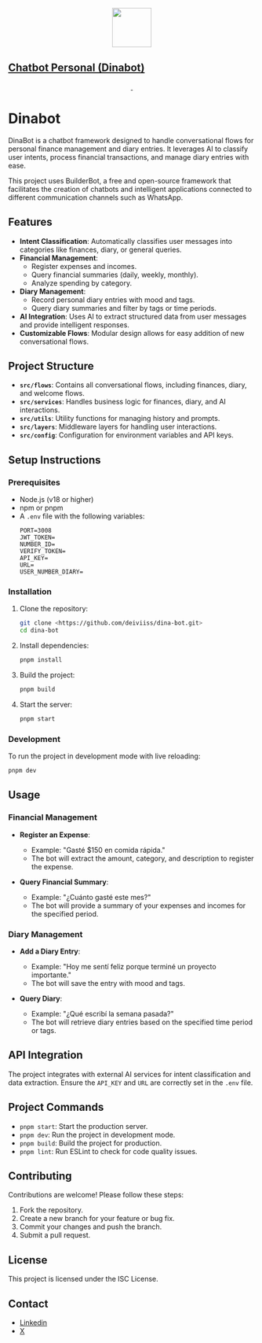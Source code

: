 <p align="center">
  <a href="https://builderbot.vercel.app/">
    <picture>
      <img src="https://builderbot.vercel.app/assets/thumbnail-vector.png" height="80">
    </picture>
    <h2 align="start">Chatbot Personal (Dinabot)</h2>
  </a>
</p>

<p align="center">
  <a aria-label="NPM version" href="https://www.npmjs.com/package/@builderbot/bot">
    <img alt="" src="https://img.shields.io/npm/v/@builderbot/bot?color=%2300c200&label=%40bot-whatsapp">
  </a>
  <a aria-label="Join the community on GitHub" href="https://link.codigoencasa.com/DISCORD">
    <img alt="" src="https://img.shields.io/discord/915193197645402142?logo=discord">
  </a>
</p>

# Dinabot

DinaBot is a chatbot framework designed to handle conversational flows for personal finance management and diary entries. It leverages AI to classify user intents, process financial transactions, and manage diary entries with ease.

This project uses BuilderBot, a free and open-source framework that facilitates the creation of chatbots and intelligent applications connected to different communication channels such as WhatsApp.

## Features

- **Intent Classification**: Automatically classifies user messages into categories like finances, diary, or general queries.
- **Financial Management**:
  - Register expenses and incomes.
  - Query financial summaries (daily, weekly, monthly).
  - Analyze spending by category.
- **Diary Management**:
  - Record personal diary entries with mood and tags.
  - Query diary summaries and filter by tags or time periods.
- **AI Integration**: Uses AI to extract structured data from user messages and provide intelligent responses.
- **Customizable Flows**: Modular design allows for easy addition of new conversational flows.

## Project Structure

- **`src/flows`**: Contains all conversational flows, including finances, diary, and welcome flows.
- **`src/services`**: Handles business logic for finances, diary, and AI interactions.
- **`src/utils`**: Utility functions for managing history and prompts.
- **`src/layers`**: Middleware layers for handling user interactions.
- **`src/config`**: Configuration for environment variables and API keys.

## Setup Instructions

### Prerequisites

- Node.js (v18 or higher)
- npm or pnpm
- A `.env` file with the following variables:
  ```
  PORT=3008
  JWT_TOKEN=
  NUMBER_ID=
  VERIFY_TOKEN=
  API_KEY=
  URL=
  USER_NUMBER_DIARY=
  ```

### Installation

1. Clone the repository:

   ```bash
   git clone <https://github.com/deiviiss/dina-bot.git>
   cd dina-bot
   ```

2. Install dependencies:

   ```bash
   pnpm install
   ```

3. Build the project:

   ```bash
   pnpm build
   ```

4. Start the server:
   ```bash
   pnpm start
   ```

### Development

To run the project in development mode with live reloading:

```bash
pnpm dev
```

## Usage

### Financial Management

- **Register an Expense**:

  - Example: "Gasté $150 en comida rápida."
  - The bot will extract the amount, category, and description to register the expense.

- **Query Financial Summary**:
  - Example: "¿Cuánto gasté este mes?"
  - The bot will provide a summary of your expenses and incomes for the specified period.

### Diary Management

- **Add a Diary Entry**:

  - Example: "Hoy me sentí feliz porque terminé un proyecto importante."
  - The bot will save the entry with mood and tags.

- **Query Diary**:
  - Example: "¿Qué escribí la semana pasada?"
  - The bot will retrieve diary entries based on the specified time period or tags.

## API Integration

The project integrates with external AI services for intent classification and data extraction. Ensure the `API_KEY` and `URL` are correctly set in the `.env` file.

## Project Commands

- `pnpm start`: Start the production server.
- `pnpm dev`: Run the project in development mode.
- `pnpm build`: Build the project for production.
- `pnpm lint`: Run ESLint to check for code quality issues.

## Contributing

Contributions are welcome! Please follow these steps:

1. Fork the repository.
2. Create a new branch for your feature or bug fix.
3. Commit your changes and push the branch.
4. Submit a pull request.

## License

This project is licensed under the ISC License.

## Contact

- [Linkedin](https://www.linkedin.com/in/davidhilera/)
- [X](https://x.com/_deiviiss)
